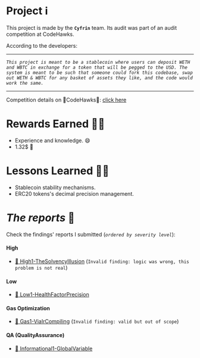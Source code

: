 # Project ℹ️

This project is made by the **`Cyfrin`** team. Its audit was part of an audit competition at CodeHawks.

According to the developers:

---

_`This project is meant to be a stablecoin where users can deposit WETH and WBTC in exchange for a token that will be pegged to the USD. The system is meant to be such that someone could fork this codebase, swap out WETH & WBTC for any basket of assets they like, and the code would work the same.`_

---

Competition details on 🦅CodeHawks🦅: [click here](https://www.codehawks.com/contests/cljx3b9390009liqwuedkn0m0)

# Rewards Earned 💸🧠

- Experience and knowledge. 😄
- 1.32$ 💸

# Lessons Learned 🧑‍💻

- Stablecoin stability mechanisms.
- ERC20 tokens's decimal precision management.

# _The reports_ 📝

Check the findings' reports I submitted (_`ordered by severity level`_):

#### High

- [🔗 High1-TheSolvencyIllusion](https://github.com/CarlosAlegreUr/Audits-By-CarlosAlegreUr/blob/main/reports/2023-07-foundry-defi-stablecoin/High1-TheSolvencyIllusion-CarlosAlegreUr.md) (`Invalid finding: logic was wrong, this problem is not real`)

#### Low

- [🔗 Low1-HealthFactorPrecision](https://github.com/CarlosAlegreUr/Audits-By-CarlosAlegreUr/blob/main/reports/2023-07-foundry-defi-stablecoin/Low1-HealthFactorPrecision-CarlosAlegreUr.md)

#### Gas Optimization

- [🔗 Gas1-ViaIrCompiling](https://github.com/CarlosAlegreUr/Audits-By-CarlosAlegreUr/blob/main/reports/2023-07-foundry-defi-stablecoin/Gas1-ViaIrCompiling-CarlosAlegreUr.md) (`Invalid finding: valid but out of scope`)

#### QA (QualityAssurance)

- [🔗 Informational1-GlobalVariable](https://github.com/CarlosAlegreUr/Audits-By-CarlosAlegreUr/blob/main/reports/2023-07-foundry-defi-stablecoin/Informational1-GlobalVariable-CarlosAlegreUr.md)
